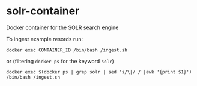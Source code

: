 # solr-container

Docker container for the SOLR search engine


To ingest example resords run:

`docker exec CONTAINER_ID /bin/bash /ingest.sh`



or (filtering `docker ps` for the keyword `solr`)

`docker exec $(docker ps | grep solr | sed 's/\|/ /'|awk '{print $1}') /bin/bash /ingest.sh`



